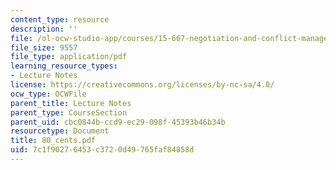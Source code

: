 ```yaml
---
content_type: resource
description: ''
file: /ol-ocw-studio-app/courses/15-667-negotiation-and-conflict-management-spring-2001/7c1f90276453c3720d49765faf84858d_80_cents.pdf
file_size: 9557
file_type: application/pdf
learning_resource_types:
- Lecture Notes
license: https://creativecommons.org/licenses/by-nc-sa/4.0/
ocw_type: OCWFile
parent_title: Lecture Notes
parent_type: CourseSection
parent_uid: cbc0844b-ccd9-ec29-098f-45393b46b34b
resourcetype: Document
title: 80_cents.pdf
uid: 7c1f9027-6453-c372-0d49-765faf84858d
---
```

